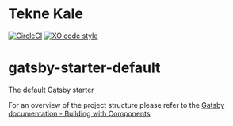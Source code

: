# Tekne Kale

[![CircleCI](https://circleci.com/gh/teknekale/teknekale.svg?style=shield)](https://circleci.com/gh/teknekale/teknekale) [![XO code style](https://img.shields.io/badge/code_style-XO-5ed9c7.svg)](https://github.com/sindresorhus/xo)

# gatsby-starter-default
The default Gatsby starter

For an overview of the project structure please refer to the [Gatsby documentation - Building with Components](https://www.gatsbyjs.org/docs/building-with-components/)
